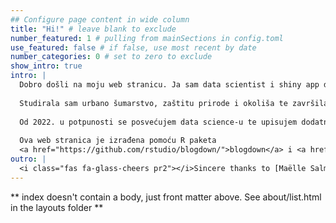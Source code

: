 ```yaml
---
## Configure page content in wide column
title: "Hi!" # leave blank to exclude
number_featured: 1 # pulling from mainSections in config.toml
use_featured: false # if false, use most recent by date
number_categories: 0 # set to zero to exclude
show_intro: true
intro: |
  Dobro došli na moju web stranicu. Ja sam data scientist i shiny app developer. Volim analizu podataka, statistički programski jezik R, web dizajn, la cuisine française i crveno vino. 
  
  Studirala sam urbano šumarstvo, zaštitu prirode i okoliša te završila doktorski studij 2018. Radila sam na Fakultetu šumarstva i drvne tehnologije kao stručni suradnik i poslijedoktorand gdje sam se uglavnom bavila znanstveno-istraživačkim radom. Za vrijeme rada na fakultetu otkrila sam R i od tada je započela moja ljubav prema programiranju i analizi podataka. 
  
  Od 2022. u potpunosti se posvećujem data science-u te upisujem dodatne edukacije na <a href= "https://university.business-science.io/">Business Science University</a> gdje sam stekla znanja i vještine o data science u poslovanju, machine learning, time series forecasting i shiny app development. Moj fokus je primjena data science projekata u stvarnome svijetu kako bi se donosile što učinkovitije odluke stvarajući svijet mnogo boljim mjestom. 
  
  Ova web stranica je izrađena pomoću R paketa 
  <a href="https://github.com/rstudio/blogdown/">blogdown</a> i <a href="https://gohugo.io/">Hugo framework-a</a>. Postovi na web stranici objavljeni su pod međunarodnom licencom <a href="https://creativecommons.org/licenses/by/4.0//">Creative Commons Attribution-ShareAlike 4.0.</a> 
outro: |
  <i class="fas fa-glass-cheers pr2"></i>Sincere thanks to [Maëlle Salmon](https://masalmon.eu/) for her help naming this Hugo theme!
---
```


** index doesn't contain a body, just front matter above.
See about/list.html in the layouts folder **